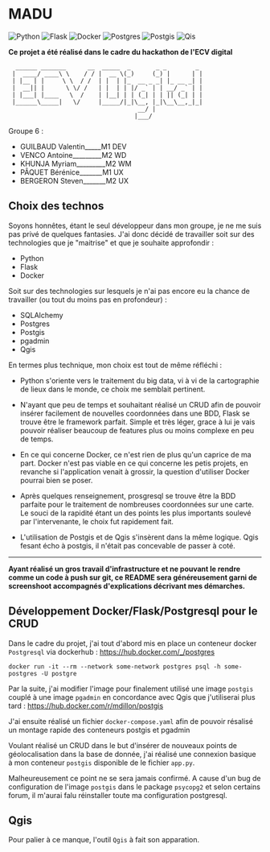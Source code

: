 # MADU

![Python](https://img.shields.io/badge/Python-3.6-yellow)
![Flask](https://img.shields.io/badge/Flask-1.1.1-lightgrey)
![Docker](https://img.shields.io/badge/Docker-19.03-blue)
![Postgres](https://img.shields.io/badge/Postgres-11.0-purple)
![Postgis](https://img.shields.io/badge/Postgis-2.5-green)
![Qis](https://img.shields.io/badge/Qgis-3.1-gree)

**Ce projet a été réalisé dans le cadre du hackathon de l'ECV digital**

<!-- language: lang-none -->
      ______ _______      __  _____  _       _ _        _ 
     |  ____/ ____\ \    / / |  __ \(_)     (_) |      | |
     | |__ | |     \ \  / /  | |  | |_  __ _ _| |_ __ _| |
     |  __|| |      \ \/ /   | |  | | |/ _` | | __/ _` | |
     | |___| |____   \  /    | |__| | | (_| | | || (_| | |
     |______\_____|   \/     |_____/|_|\__, |_|\__\__,_|_|
                                        __/ |             
                                       |___/          

Groupe 6 :

- GUILBAUD Valentin_____M1 DEV
- VENCO Antoine_________M2 WD
- KHUNJA Myriam_________M2 WM
- PÂQUET Bérénice_______M1 UX
- BERGERON Steven_______M2 UX


## Choix des technos

Soyons honnêtes, étant le seul développeur dans mon groupe, je ne me suis pas privé de quelques fantasies.
J'ai donc décidé de travailler soit sur des technologies que je "maitrise" et que je souhaite approfondir :
- Python
- Flask
- Docker

Soit sur des technologies sur lesquels je n'ai pas encore eu la chance de travailler (ou tout du moins pas en profondeur) :
- SQLAlchemy
- Postgres
- Postgis
- pgadmin
- Qgis 


En termes plus technique, mon choix est tout de même réfléchi :
- Python s'oriente vers le traitement du big data, vi à vi de la cartographie de lieux dans le monde, ce choix me semblait pertinent.

- N'ayant que peu de temps et souhaitant réalisé un CRUD afin de pouvoir insérer facilement de nouvelles coordonnées dans une BDD, Flask se trouve être le framework parfait. Simple et très léger, grace à lui je vais pouvoir réaliser beaucoup de features plus ou moins complexe en peu de temps.

- En ce qui concerne Docker, ce n'est rien de plus qu'un caprice de ma part. Docker n'est pas viable en ce qui concerne les petis projets, en revanche si l'application venait à grossir, la question d'utiliser Docker pourrai bien se poser.

- Après quelques renseignement, prosgresql se trouve être la BDD parfaite pour le traitement de nombreuses coordonnées sur une carte. Le souci de la rapidité étant un des points les plus importants soulevé par l'intervenante, le choix fut rapidement fait.

- L'utilisation de Postgis et de Qgis s'insèrent dans la même logique. Qgis fesant écho à postgis, il n'était pas concevable de passer à coté.

-------
**Ayant réalisé un gros travail d'infrastructure et ne pouvant le rendre comme un code à push sur git, ce README sera généreusement garni de screenshoot accompagnés d'explications décrivant mes démarches.**

## Développement Docker/Flask/Postgresql pour le CRUD

Dans le cadre du projet, j'ai tout d'abord mis en place un conteneur docker `Postgresql` via dockerhub :
https://hub.docker.com/_/postgres

```
docker run -it --rm --network some-network postgres psql -h some-postgres -U postgre
```


Par la suite, j'ai modifier l'image pour finalement utilisé une image `postgis` couplé à une image `pgadmin` en concordance avec Qgis que j'utiliserai plus tard :
https://hub.docker.com/r/mdillon/postgis

J'ai ensuite réalisé un fichier  `docker-compose.yaml` afin de pouvoir résalisé un montage rapide des conteneurs postgis et pgadmin

Voulant réalisé un CRUD dans le but d'insérer de nouveaux points de géolocalisation dans la base de donnée, j'ai réalisé une connexion basique à mon conteneur `postgis` disponible de le fichier `app.py`.

Malheureusement ce point ne se sera jamais confirmé. A cause d'un bug de configuration de l'image `postgis` dans le package `psycopg2` et selon certains forum, il m'aurai falu réinstaller toute ma configuration postgresql.


## Qgis  

Pour palier à ce manque, l'outil `Qgis` à fait son apparation.
